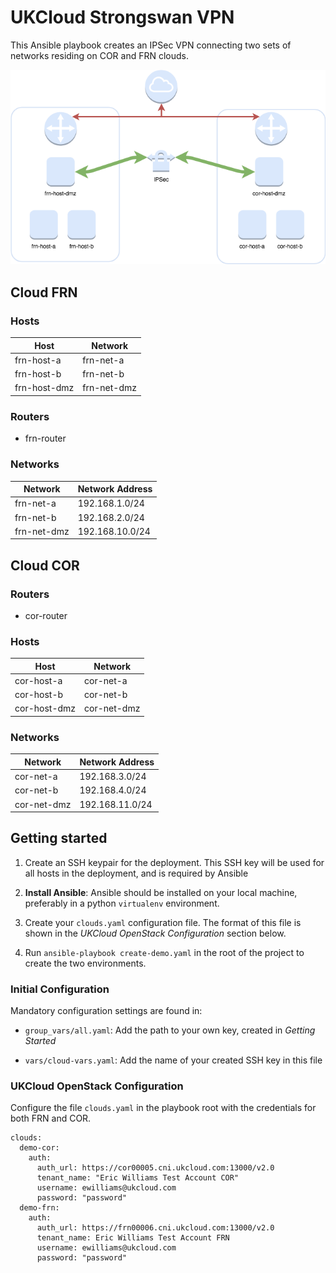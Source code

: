 # UKCloud Strongswan VPN

This Ansible playbook creates an IPSec VPN connecting two
sets of networks residing on COR and FRN clouds.

![Cloud to Cloud VPN][diagram]

## Cloud FRN

### Hosts

| Host         | Network     |
---------------|-------------|
| frn-host-a   | frn-net-a   |
| frn-host-b   | frn-net-b   |
| frn-host-dmz | frn-net-dmz |

### Routers

* frn-router

### Networks

| Network     | Network Address |
|-------------|-----------------|
| frn-net-a   |  192.168.1.0/24 |
| frn-net-b   |  192.168.2.0/24 |
| frn-net-dmz | 192.168.10.0/24 |

## Cloud COR

### Routers

* cor-router

### Hosts

| Host         | Network     |
---------------|-------------|
| cor-host-a   | cor-net-a   |
| cor-host-b   | cor-net-b   |
| cor-host-dmz | cor-net-dmz |

### Networks

| Network     | Network Address |
|-------------|-----------------|
| cor-net-a   | 192.168.3.0/24  |
| cor-net-b   | 192.168.4.0/24  |
| cor-net-dmz | 192.168.11.0/24 |

## Getting started

1. Create an SSH keypair for the deployment.  This SSH key will be used for all hosts in the deployment, and is required by Ansible

2. **Install Ansible**: Ansible should be installed on your local machine, preferably in a python `virtualenv` environment.

3. Create your `clouds.yaml` configuration file.  The format of this file is shown in the *UKCloud OpenStack Configuration* section below.

4. Run `ansible-playbook create-demo.yaml` in the root of the project to create the two environments.

### Initial Configuration

Mandatory configuration settings are found in:

* `group_vars/all.yaml`: Add the path to your own key, created in *Getting Started*

* `vars/cloud-vars.yaml`: Add the name of your created SSH key in this file

### UKCloud OpenStack Configuration

Configure the file `clouds.yaml` in the playbook root with the credentials
for both FRN and COR.

    clouds:
      demo-cor:
        auth:
          auth_url: https://cor00005.cni.ukcloud.com:13000/v2.0
          tenant_name: "Eric Williams Test Account COR"
          username: ewilliams@ukcloud.com
          password: "password"
      demo-frn:
        auth:
          auth_url: https://frn00006.cni.ukcloud.com:13000/v2.0
          tenant_name: Eric Williams Test Account FRN
          username: ewilliams@ukcloud.com
          password: "password"



[diagram]:images/Cloud%20to%20Cloud%20VPN.png?raw=true"
